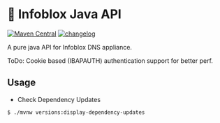 # :shell: Infoblox Java API

[![Maven Central](https://img.shields.io/maven-central/v/com.oneops/infoblox-java.svg?label=Maven%20Central)](http://search.maven.org/#search%7Cgav%7C1%7Cg%3A%22com.oneops%22%20AND%20a%3A%22infoblox-java%22) [![changelog][cl-svg]][cl-url] 

A pure java API for Infoblox DNS appliance. 

ToDo: Cookie based (IBAPAUTH) authentication support for better perf.
## Usage

* Check Dependency Updates
```bash
$ ./mvnw versions:display-dependency-updates
```
<!-- Badges -->

[cl-url]: https://github.com/oneops/infoblox-java/blob/master/CHANGELOG.md
[cl-svg]: https://img.shields.io/badge/change--log-latest-blue.svg?style=flat-square

